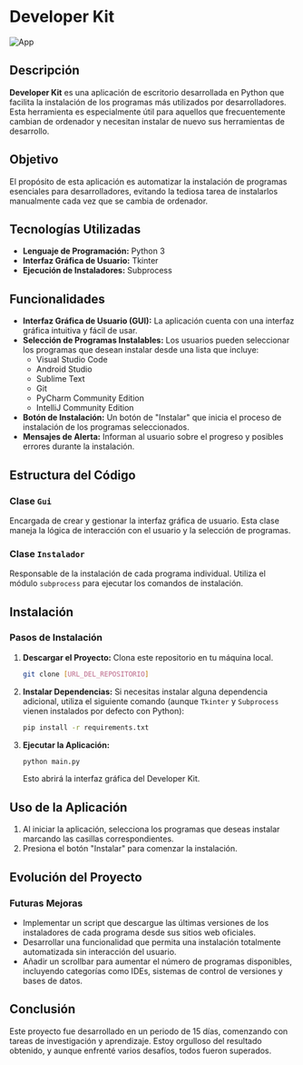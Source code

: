 # Developer Kit
![App](assets/step1)

## Descripción

**Developer Kit** es una aplicación de escritorio desarrollada en Python que facilita la instalación de los programas más utilizados por desarrolladores. Esta herramienta es especialmente útil para aquellos que frecuentemente cambian de ordenador y necesitan instalar de nuevo sus herramientas de desarrollo.

## Objetivo

El propósito de esta aplicación es automatizar la instalación de programas esenciales para desarrolladores, evitando la tediosa tarea de instalarlos manualmente cada vez que se cambia de ordenador.

## Tecnologías Utilizadas

- **Lenguaje de Programación:** Python 3
- **Interfaz Gráfica de Usuario:** Tkinter
- **Ejecución de Instaladores:** Subprocess

## Funcionalidades

- **Interfaz Gráfica de Usuario (GUI):** La aplicación cuenta con una interfaz gráfica intuitiva y fácil de usar.
- **Selección de Programas Instalables:** Los usuarios pueden seleccionar los programas que desean instalar desde una lista que incluye:
  - Visual Studio Code
  - Android Studio
  - Sublime Text
  - Git
  - PyCharm Community Edition
  - IntelliJ Community Edition
- **Botón de Instalación:** Un botón de "Instalar" que inicia el proceso de instalación de los programas seleccionados.
- **Mensajes de Alerta:** Informan al usuario sobre el progreso y posibles errores durante la instalación.
  
## Estructura del Código

### Clase `Gui`
Encargada de crear y gestionar la interfaz gráfica de usuario. Esta clase maneja la lógica de interacción con el usuario y la selección de programas.

### Clase `Instalador`
Responsable de la instalación de cada programa individual. Utiliza el módulo `subprocess` para ejecutar los comandos de instalación.

## Instalación

### Pasos de Instalación

1. **Descargar el Proyecto:** Clona este repositorio en tu máquina local.

    ```bash
    git clone [URL_DEL_REPOSITORIO]
    ```

2. **Instalar Dependencias:** Si necesitas instalar alguna dependencia adicional, utiliza el siguiente comando (aunque `Tkinter` y `Subprocess` vienen instalados por defecto con Python):

    ```bash
    pip install -r requirements.txt
    ```

3. **Ejecutar la Aplicación:** 

    ```bash
    python main.py
    ```

    Esto abrirá la interfaz gráfica del Developer Kit.

## Uso de la Aplicación

1. Al iniciar la aplicación, selecciona los programas que deseas instalar marcando las casillas correspondientes.
2. Presiona el botón "Instalar" para comenzar la instalación.

## Evolución del Proyecto

### Futuras Mejoras

- Implementar un script que descargue las últimas versiones de los instaladores de cada programa desde sus sitios web oficiales.
- Desarrollar una funcionalidad que permita una instalación totalmente automatizada sin interacción del usuario.
- Añadir un scrollbar para aumentar el número de programas disponibles, incluyendo categorías como IDEs, sistemas de control de versiones y bases de datos.

## Conclusión

Este proyecto fue desarrollado en un periodo de 15 días, comenzando con tareas de investigación y aprendizaje. Estoy orgulloso del resultado obtenido, y aunque enfrenté varios desafíos, todos fueron superados.

